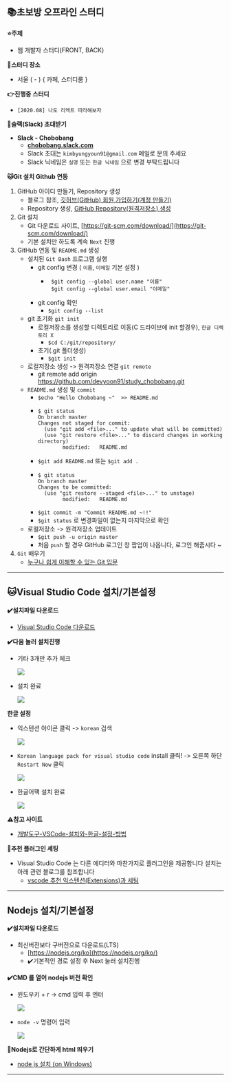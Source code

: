 **📚초보방 오프라인 스터디**
--

**⭐️주제**
- 웹 개발자 스터디(FRONT, BACK)

**🏫스터디 장소**
- 서울 ( - ) { 카페, 스터디룸 }

**👉진행중 스터디**
- `[2020.08] 나도 리엑트 따라해보자`

**📢슬랙(Slack) 초대받기**
- **Slack - Chobobang**
  - **[chobobang.slack.com](https://chobobang.slack.com/)**
  - Slack 초대는 `kimbyungyoun91@gmail.com` 메일로 문의 주세요 
  - Slack 닉네임은 `실명` 또는 `한글 닉네임` 으로 변경 부탁드립니다 

**🐱Git 설치 Github 연동** 
1. GitHub 아이디 만들기, Repository 생성   
   - 블로그 참조, [깃허브(GitHub) 회원 가입하기(계정 만들기)](https://goddaehee.tistory.com/218) 
   - Repository 생성, [GitHub Repository(원격저장소) 생성](https://goddaehee.tistory.com/221)         
2. Git 설치   
   - Git 다운로드 사이트, [https://git-scm.com/download/](https://git-scm.com/download/)   
   - 기본 설치만 하도록 계속 `Next` 진행   
3. GitHub 연동 및 `README.md` 생성
   - 설치된 `Git Bash` 프로그램 실행    
      - git config 변경 ( `이름`, `이메일` 기본 설정 )   
        - ```
           $git config --global user.name "이름"   
           $git config --global user.email "이메일"   
          ```
      - git config 확인 
        - ```$git config --list``` 
   - git 초기화 `git init`
      - 로컬저장소를 생성할 디렉토리로 이동(C 드라이브에 init 할경우), `한글 디렉토리 X`
        - `$cd C:/git/repository/`
      - 초기(.git 폴더생성)
        - `$git init`
   - 로컬저장소 생성 -> 원격저장소 연결 `git remote`
      - git remote add origin https://github.com/devyoon91/study_chobobang.git
   - `README.md` 생성 및 `commit` 
      - `$echo "Hello Chobobang ~"  >> README.md`
      - ```
        $ git status
        On branch master
        Changes not staged for commit:
          (use "git add <file>..." to update what will be committed)
          (use "git restore <file>..." to discard changes in working directory)
                modified:   README.md
        ```
      - `$git add README.md` 또는 `$git add .`
      - ```
        $ git status
        On branch master
        Changes to be committed:
          (use "git restore --staged <file>..." to unstage)
                modified:   README.md
        ```
      - `$git commit -m "Commit README.md ~!!"`
      - `$git status` 로 변경파일이 없는지 마지막으로 확인
   - 로컬저장소 -> 원격저장소 업데이트 
      - `$git push -u origin master`
      - 처음 `push` 할 경우 GitHub 로그인 창 팝업이 나옵니다, 로그인 해줍시다 ~
4. `Git` 배우기
    - [누구나 쉽게 이해할 수 있는 Git 입문](https://backlog.com/git-tutorial/kr/) 
***

**🐱Visual Studio Code 설치/기본설정**
--

**✔️설치파일 다운로드**
  - [Visual Studio Code 다운로드](https://code.visualstudio.com/)

**✔️다음 눌러 설치진행**
  - 기타 3개만 추가 체크   
   
    ![](https://i.ibb.co/r70vNLm/2020-08-02-163401.png)
  
  - 설치 완료    
    
    ![](https://i.ibb.co/zszcZhm/image.png)
  
**한글 설정**
  - 익스텐션 아이콘 클릭 -> `korean` 검색   
  
    ![](https://i.ibb.co/2S9wK70/image.png)
  
  - `Korean language pack for visual studio code` install 클릭! -> 오른쪽 하단 `Restart Now` 클릭   
  
    ![](https://i.ibb.co/DpJFgS6/image.png)
    
  - 한글어팩 설치 완료

    ![](https://i.ibb.co/SNC9vKM/image.png)
 
**⚠️참고 사이트**
  - [개발도구-VSCode-설치와-한글-설정-방법](https://yjshin.tistory.com/entry/%EA%B0%9C%EB%B0%9C%EB%8F%84%EA%B5%AC-VSCode-%EC%84%A4%EC%B9%98%EC%99%80-%ED%95%9C%EA%B8%80-%EC%84%A4%EC%A0%95-%EB%B0%A9%EB%B2%95)

**🍯추천 플러그인 세팅**
  - Visual Studio Code 는 다른 에디터와 마찬가지로 플러그인을 제공합니다 설치는 아래 관련 블로그를 참조합니다
    - [vscode 추천 익스텐션(Extensions)과 세팅](https://caesiumy.github.io/2019/04/02/vscode-recommended-extensions/) 
***

**Nodejs 설치/기본설정**
--

**✔️설치파일 다운로드**
  - 최신버전보다 구버전으로 다운로드(LTS)
    - [https://nodejs.org/ko](https://nodejs.org/ko/) 
    - ✔️기본적인 경로 설정 후 Next 눌러 설치진행

**✔️CMD 를 열어 nodejs 버전 확인**
  - 윈도우키 + r -> cmd 입력 후 엔터
  
    ![](https://i.ibb.co/DCKNPJF/image.png)
  
  - `node -v` 명령어 입력
  
    ![](https://i.ibb.co/82WHXDm/image.png)

**🐤Nodejs로 간단하게 html 띄우기**
  - [node js 설치 (on Windows)](https://dejavuqa.tistory.com/378)

***
